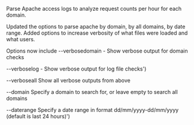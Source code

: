 Parse Apache access logs to analyze request counts per hour for each domain.

Updated the options to parse apache by domain, by all domains, by date range. Added options to increase verbosity of what files were loaded and what users. 

Options now include 
--verbosedomain -  Show verbose output for domain checks

--verboselog - Show verbose output for log file checks')

--verboseall Show all verbose outputs from above

--domain Specify a domain to search for, or leave empty to search all domains

--daterange Specify a date range in format dd/mm/yyyy-dd/mm/yyyy (default is last 24 hours)')
 
